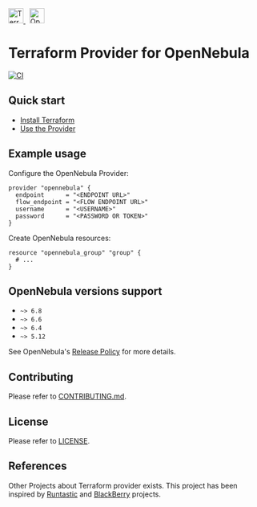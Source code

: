 <!-- prettier-ignore-start -->
<!-- markdownlint-disable -->

<a href="https://terraform.io">
    <img src="https://upload.wikimedia.org/wikipedia/commons/0/04/Terraform_Logo.svg" alt="Terraform logo" title="Terraform" height="30" />
</a>
&nbsp;
<a href="https://opennebula.io/">
    <img src="https://opennebula.io/wp-content/uploads/2013/12/opennebula_cloud_logo_white_bg.png" alt="OpenNebula logo" title="OpenNebula" height="30" />
</a>

<!-- markdownlint-restore -->
<!-- prettier-ignore-end -->

# Terraform Provider for OpenNebula

[![CI](https://github.com/OpenNebula/terraform-provider-opennebula/actions/workflows/ci.yaml/badge.svg)](https://github.com/OpenNebula/terraform-provider-opennebula/actions/workflows/ci.yaml)

## Quick start

* [Install Terraform](https://learn.hashicorp.com/terraform/getting-started/install)
* [Use the Provider](https://registry.terraform.io/providers/OpenNebula/opennebula/latest/docs)

## Example usage

Configure the OpenNebula Provider:

```hcl
provider "opennebula" {
  endpoint      = "<ENDPOINT URL>"
  flow_endpoint = "<FLOW ENDPOINT URL>"
  username      = "<USERNAME>"
  password      = "<PASSWORD OR TOKEN>"
}
```

Create OpenNebula resources:

```hcl
resource "opennebula_group" "group" {
  # ...
}
```

## OpenNebula versions support

* `~> 6.8`
* `~> 6.6`
* `~> 6.4`
* `~> 5.12`

See OpenNebula's [Release Policy](https://github.com/OpenNebula/one/wiki/Release-Policy) for more details.

## Contributing

Please refer to [CONTRIBUTING.md](./CONTRIBUTING.md).

## License

Please refer to [LICENSE](./LICENSE).

## References

Other Projects about Terraform provider exists. This project has been inspired by [Runtastic](https://github.com/runtastic/terraform-provider-opennebula) and [BlackBerry](https://github.com/blackberry/terraform-provider-opennebula) projects.
